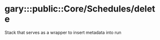 # gary:::public::Core/Schedules/delete  

Stack that serves as a wrapper to insert metadata into run


